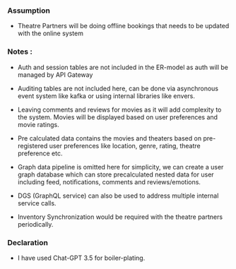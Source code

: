 ### Assumption

- Theatre Partners will be doing offline bookings that needs to be updated with the online system

### Notes :

- Auth and session tables are not included in the ER-model as auth will be managed by API Gateway

- Auditing tables are not included here, can be done via asynchronous event system like kafka or using internal libraries like envers.

- Leaving comments and reviews for movies as it will add complexity to the system. Movies will be displayed based on user preferences and movie ratings.

- Pre calculated data contains the movies and theaters based on pre-registered user preferences like location, genre, rating, theatre preference etc.

- Graph data pipeline is omitted here for simplicity, we can create a user graph database which can store precalculated nested data for user including feed, notifications, comments and reviews/emotions.

- DGS (GraphQL service) can also be used to address multiple internal service calls.

- Inventory Synchronization would be required with the theatre partners periodically.

### Declaration

- I have used Chat-GPT 3.5 for boiler-plating.
